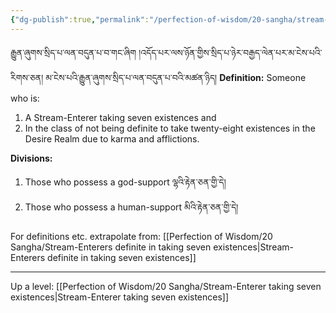 ```yaml
---
{"dg-publish":true,"permalink":"/perfection-of-wisdom/20-sangha/stream-enterers-indefinite-in-taking-seven-existences/"}
---
```


རྒྱུན་ཞུགས་སྲིད་པ་ལན་བདུན་པ་བ་གང་ཞིག །འདོད་པར་ལས་ཉོན་གྱིས་སྲིད་པ་ཉེར་བརྒྱད་ལེན་པར་མ་ངེས་པའི་རིགས་ཅན། 
མ་ངེས་པའི་རྒྱུན་ཞུགས་སྲིད་པ་ལན་བདུན་པ་བའི་མཚན་ཉིད། 
**Definition:** Someone who is:
1. A Stream-Enterer taking seven existences and
2. In the class of not being definite to take twenty-eight existences in the Desire Realm due to karma and afflictions.

**Divisions:**
1. Those who possess a god-support ལྷའི་རྟེན་ཅན་གྱི་དེ།
2. Those who possess a human-support མིའི་རྟེན་ཅན་གྱི་དེ།

For definitions etc. extrapolate from: [[Perfection of Wisdom/20 Sangha/Stream-Enterers definite in taking seven existences\|Stream-Enterers definite in taking seven existences]]


---
Up a level: [[Perfection of Wisdom/20 Sangha/Stream-Enterer taking seven existences\|Stream-Enterer taking seven existences]]